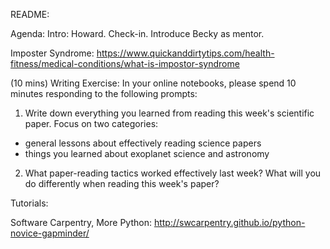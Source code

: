 README:

Agenda:
Intro: Howard. Check-in. Introduce Becky as mentor. 

Imposter Syndrome: https://www.quickanddirtytips.com/health-fitness/medical-conditions/what-is-impostor-syndrome

(10 mins) Writing Exercise: In your online notebooks, please spend 10 minutes responding to the following prompts:

1. Write down everything you learned from reading this week's scientific paper. Focus on two categories: 
- general lessons about effectively reading science papers
- things you learned about exoplanet science and astronomy
2. What paper-reading tactics worked effectively last week? What will you do differently when reading this week's paper?

Tutorials:

Software Carpentry, More Python:
http://swcarpentry.github.io/python-novice-gapminder/


